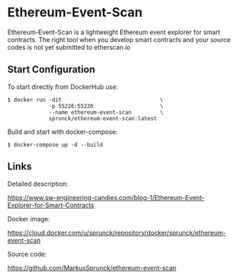 # Ethereum-Event-Scan

Ethereum-Event-Scan is a lightweight Ethereum event explorer for smart contracts. 
The right tool when you develop smart contracts and your source codes is not yet submitted to etherscan.io

## Start Configuration 

To start directly from DockerHub use:
```
$ docker run -dit                               \
             -p 55226:55226                     \
             --name ethereum-event-scan         \
             sprunck/ethereum-event-scan:latest

```

Build and start with docker-compose:

```
$ docker-compose up -d --build
```

## Links

Detailed description:

https://www.sw-engineering-candies.com/blog-1/Ethereum-Event-Explorer-for-Smart-Contracts

Docker image:

https://cloud.docker.com/u/sprunck/repository/docker/sprunck/ethereum-event-scan

Source code:

https://github.com/MarkusSprunck/ethereum-event-scan
